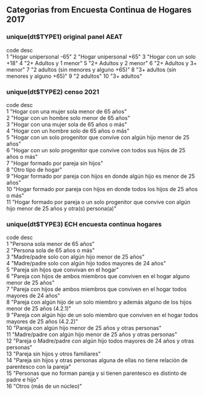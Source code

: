 ## Categorias from Encuesta Continua de Hogares 2017


### unique(dt$TYPE1) original panel AEAT
code	desc	
 1 "Hogar unipersonal -65"
 2 "Hogar unipersonal +65"
 3 "Hogar con un solo +18"
 4 "2+ Adultos y 1 menor"
 5 "2+ Adultos y 2 menor"
 6 "2+ Adultos y 3+ menor"
 7 "2 adultos (sin menores y alguno +65)"
 8 "3+ adultos (sin menores y alguno +65)"
 9 "2 adultos"
10 "3+ adultos"

### unique(dt$TYPE2) censo 2021
code	desc		
 1 "Hogar con una mujer sola menor de 65 años"                                                    
 2 "Hogar con un hombre solo menor de 65 años"                                                    
 3 "Hogar con una mujer sola de 65 años o más"                                                    
 4 "Hogar con un hombre solo de 65 años o más"                                                    
 5 "Hogar con un solo progenitor que convive con algún hijo menor de 25 años"                     
 6 "Hogar con un solo progenitor que convive con todos sus hijos de 25 años o más"                
 7 "Hogar formado por pareja sin hijos"                                                           
 8 "Otro tipo de hogar"                                                                           
 9 "Hogar formado por pareja con hijos en donde algún hijo es menor de 25 años"                   
10 "Hogar formado por pareja con hijos en donde todos los hijos de 25 años o más"                 
11 "Hogar formado por pareja o un solo progenitor que convive con algún hijo menor de 25 años y otra(s) persona(a)"

### unique(dt$TYPE3) ECH encuesta continua hogares
code	desc		
 1	"Persona sola menor de 65 años"                                                                         		
 2	"Persona sola de 65 años o más"                                                                         		
 3	"Madre/padre solo con algún hijo menor de 25 años"                                                      		
 4	"Madre/padre solo con algún hijo todos mayores de 24 años"                                              		
 5	"Pareja sin hijos que convivan en el hogar"                                                             		
 6	"Pareja con hijos de ambos miembros que conviven en el hogar alguno menor de 25 años"                   		
 7	"Pareja con hijos de ambos miembros que conviven en el hogar todos mayores de 24 años"                  		
 8	"Pareja con algún hijo de un solo miembro y además alguno de los hijos menor de 25 años (4.2.1)"        		
 9	"Pareja con algún hijo de un solo miembro que conviven en el hogar todos mayores de 25 años (4.2.2)"    		
 10 "Pareja con algún hijo menor de 25 años y otras personas"                                              		
 11 "Madre/padre con algún hijo menor de 25 años y otras personas"                                         		
 12 "Pareja o Madre/padre con algún hijo todos mayores de 24 años y otras personas"                       		
 13 "Pareja sin hijos y otros familiares"                                                                  		
 14 "Pareja sin hijos y otras personas alguna de ellas no tiene relación de parentesco con la pareja"      		
 15 "Personas que no forman pareja y si tienen parentesco es distinto de padre e hijo"                     		
 16 "Otros (más de un núcleo)"                                                                             		
		
